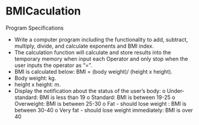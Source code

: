 # BMICaculation
Program Specifications
-	Write a computer program including the functionality to add, subtract, multiply, divide, and calculate exponents and BMI index.
-	The calculation function will calculate and store results into the temporary memory when input each Operator 
and only stop when the user inputs the operator as “=”.
-	BMI is calculated below:
BMI = (body weight)/ (height x height).
-	Body weight: kg.
-	height x height: m.
-	Display the notification about the status of the user’s body:
o	 Under-standard: BMI is less than 19
o	 Standard: BMI is between 19-25
o	 Overweight: BMI is between 25-30
o	 Fat - should lose weight : BMI is between 30-40
o	 Very fat - should lose weight immediately: BMI is over 40

